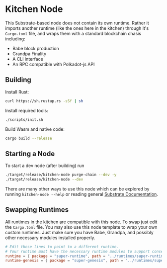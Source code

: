 # Kitchen Node
This Substrate-based node does not contain its own runtime. Rather it imports another runtime (like the ones here in the kitchen) through it's `Cargo.toml` file, and wraps them with a standard blockchain chasis including:

* Babe block production
* Grandpa Finality
* A CLI interface
* An RPC compatible with Polkadot-js API

## Building

Install Rust:

```bash
curl https://sh.rustup.rs -sSf | sh
```

Install required tools:

```bash
./scripts/init.sh
```

Build Wasm and native code:

```bash
cargo build --release
```

## Starting a Node
To start a dev node (after building) run

```bash
./target/release/kitchen-node purge-chain --dev -y
./target/release/kitchen-node --dev
```

There are many other ways to use this node which can be explored by running `kitchen-node --help` or reading general [Substrate Documentation](https://substrate.dev/).

## Swapping Runtimes
All runtimes in the kitchen are compatible with this node. To swap just edit the `Cargo.toml` file. You may also use this node template to wrap your own custom runtimes. Just make sure you have Babe, Grandpa, and possibly other necessary modules installed properly.

```toml
# Edit these lines to point to a different runtime.
# Your runtime must have the necessary runtime modules to support consensus (Babe, Grandpa, etc)
runtime = { package = "super-runtime", path = "../runtimes/super-runtime" }
runtime-genesis = { package = "super-genesis", path = "../runtimes/super-genesis" }
```
